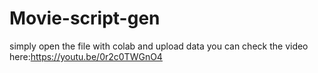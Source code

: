 # Movie-script-gen


simply open the file with colab and upload data
you can check the video here:https://youtu.be/0r2c0TWGnO4
